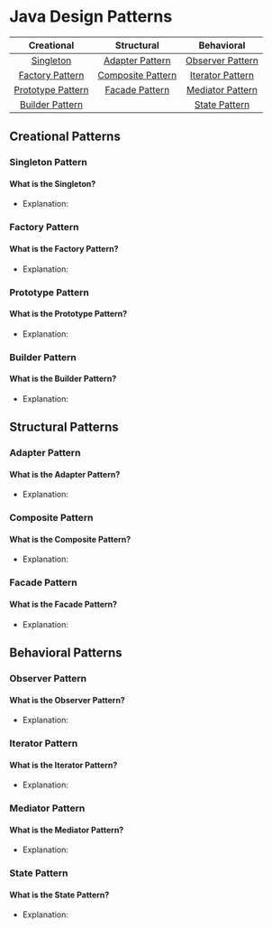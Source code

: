 # Java Design Patterns

|     Creational     |     Structural      |     Behavioral      |
|:------------------:|:-------------------:|:-------------------:|
| [Singleton ](#singleton-pattern)  | [Adapter Pattern](#adapter-pattern)     | [Observer Pattern](#observer-pattern)    |
| [Factory Pattern](#factory-pattern)    | [Composite Pattern](#composite-pattern)   | [Iterator Pattern](#iterator-pattern)    |
| [Prototype Pattern](#prototype-pattern)  | [Facade Pattern](#facade-pattern)      | [Mediator Pattern](#mediator-pattern)    |
| [Builder Pattern](#builder-pattern)    |                     | [State Pattern](#state-pattern)       |

## Creational Patterns

### Singleton Pattern
#### What is the Singleton?
- Explanation:

### Factory Pattern
#### What is the Factory Pattern?
- Explanation:

### Prototype Pattern
#### What is the Prototype Pattern?
- Explanation:

### Builder Pattern
#### What is the Builder Pattern?
- Explanation:

## Structural Patterns

### Adapter Pattern
#### What is the Adapter Pattern?
- Explanation:

### Composite Pattern
#### What is the Composite Pattern?
- Explanation:

### Facade Pattern
#### What is the Facade Pattern?
- Explanation:

## Behavioral Patterns

### Observer Pattern
#### What is the Observer Pattern?
- Explanation:

### Iterator Pattern
#### What is the Iterator Pattern?
- Explanation:

### Mediator Pattern
#### What is the Mediator Pattern?
- Explanation:

### State Pattern
#### What is the State Pattern?
- Explanation: